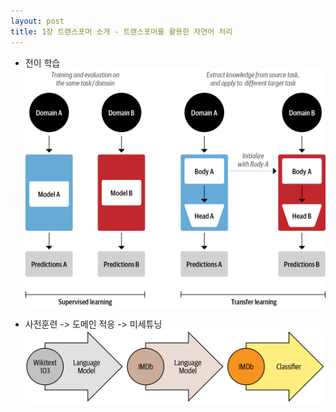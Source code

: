 ```yaml
---
layout: post
title: 1장 트랜스포머 소개 - 트랜스포머를 활용한 자연어 처리
---
```

- 전이 학습
![트랜스포머 구조](/images/chapter01_transfer-learning.png)

- 사전훈련 -> 도메인 적응 -> 미세튜닝
![ULMFiT 프로세스](/images/chapter01_ulmfit.png)
